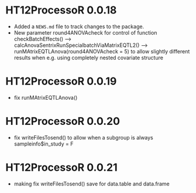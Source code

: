 # HT12ProcessoR 0.0.18

* Added a `NEWS.md` file to track changes to the package.
* New parameter round4ANOVAcheck for control of function checkBatchEffects() -->
  calcAnovaSentrixRunSpecialbatchViaMatrixEQTL2() -->
  runMAtrixEQTLAnova(round4ANOVAcheck = 5) to allow slightly different results when e.g. using completely nested covariate structure


# HT12ProcessoR 0.0.19
 * fix runMAtrixEQTLAnova()

# HT12ProcessoR 0.0.20
 * fix writeFilesTosend() to allow when a subgroup is always sampleinfo$in_study = F

# HT12ProcessoR 0.0.21
 * making fix writeFilesTosend() save for data.table and data.frame
